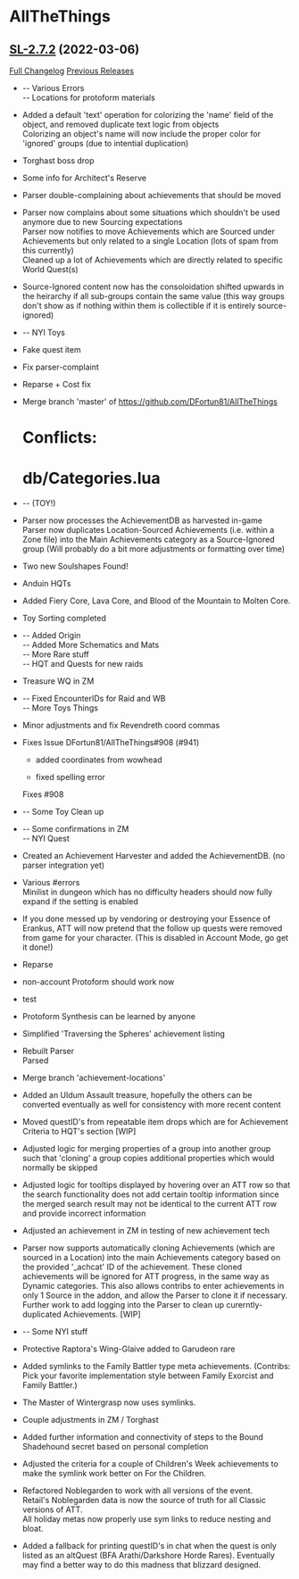# AllTheThings

## [SL-2.7.2](https://github.com/DFortun81/AllTheThings/tree/SL-2.7.2) (2022-03-06)
[Full Changelog](https://github.com/DFortun81/AllTheThings/compare/SL-2.7.1...SL-2.7.2) [Previous Releases](https://github.com/DFortun81/AllTheThings/releases)

- -- Various Errors  
    -- Locations for protoform materials  
- Added a default 'text' operation for colorizing the 'name' field of the object, and removed duplicate text logic from objects  
    Colorizing an object's name will now include the proper color for 'ignored' groups (due to intential duplication)  
- Torghast boss drop  
- Some info for Architect's Reserve  
- Parser double-complaining about achievements that should be moved  
- Parser now complains about some situations which shouldn't be used anymore due to new Sourcing expectations  
    Parser now notifies to move Achievements which are Sourced under Achievements but only related to a single Location (lots of spam from this currently)  
    Cleaned up a lot of Achievements which are directly related to specific World Quest(s)  
- Source-Ignored content now has the consoloidation shifted upwards in the heirarchy if all sub-groups contain the same value (this way groups don't show as if nothing within them is collectible if it is entirely source-ignored)  
- -- NYI Toys  
- Fake quest item  
- Fix parser-complaint  
- Reparse + Cost fix  
- Merge branch 'master' of https://github.com/DFortun81/AllTheThings  
    # Conflicts:  
    #	db/Categories.lua  
- -- (TOY!)  
- Parser now processes the AchievementDB as harvested in-game  
    Parser now duplicates Location-Sourced Achievements (i.e. within a Zone file) into the Main Achievements category as a Source-Ignored group (Will probably do a bit more adjustments or formatting over time)  
- Two new Soulshapes Found!  
- Anduin HQTs  
- Added Fiery Core, Lava Core, and Blood of the Mountain to Molten Core.  
- Toy Sorting completed  
- -- Added Origin  
    -- Added More Schematics and Mats  
    -- More Rare stuff  
    -- HQT and Quests for new raids  
- Treasure WQ in ZM  
- -- Fixed EncounterIDs for Raid and WB  
    -- More Toys Things  
- Minor adjustments and fix Revendreth coord commas  
- Fixes Issue DFortun81/AllTheThings#908 (#941)  
    * added coordinates from wowhead  
    * fixed spelling error  
    Fixes #908   
- -- Some Toy Clean up  
- -- Some confirmations in ZM  
    -- NYI Quest  
- Created an Achievement Harvester and added the AchievementDB. (no parser integration yet)  
- Various #errors  
    Minilist in dungeon which has no difficulty headers should now fully expand if the setting is enabled  
- If you done messed up by vendoring or destroying your Essence of Erankus, ATT will now pretend that the follow up quests were removed from game for your character. (This is disabled in Account Mode, go get it done!)  
- Reparse  
- non-account Protoform should work now  
- test  
- Protoform Synthesis can be learned by anyone  
- Simplified 'Traversing the Spheres' achievement listing  
- Rebuilt Parser  
    Parsed  
- Merge branch 'achievement-locations'  
- Added an Uldum Assault treasure, hopefully the others can be converted eventually as well for consistency with more recent content  
- Moved questID's from repeatable item drops which are for Achievement Criteria to HQT's section [WIP]  
- Adjusted logic for merging properties of a group into another group such that 'cloning' a group copies additional properties which would normally be skipped  
- Adjusted logic for tooltips displayed by hovering over an ATT row so that the search functionality does not add certain tooltip information since the merged search result may not be identical to the current ATT row and provide incorrect information  
- Adjusted an achievement in ZM in testing of new achievement tech  
- Parser now supports automatically cloning Achievements (which are sourced in a Location) into the main Achievements category based on the provided '_achcat' ID of the achievement. These cloned achievements will be ignored for ATT progress, in the same way as Dynamic categories. This also allows contribs to enter achievements in only 1 Source in the addon, and allow the Parser to clone it if necessary. Further work to add logging into the Parser to clean up curerntly-duplicated Achievements. [WIP]  
- -- Some NYI stuff  
- Protective Raptora's Wing-Glaive added to Garudeon rare  
- Added symlinks to the Family Battler type meta achievements. (Contribs: Pick your favorite implementation style between Family Exorcist and Family Battler.)  
- The Master of Wintergrasp now uses symlinks.  
- Couple adjustments in ZM / Torghast  
- Added further information and connectivity of steps to the Bound Shadehound secret based on personal completion  
- Adjusted the criteria for a couple of Children's Week achievements to make the symlink work better on For the Children.  
- Refactored Noblegarden to work with all versions of the event.  
    Retail's Noblegarden data is now the source of truth for all Classic versions of ATT.  
    All holiday metas now properly use sym links to reduce nesting and bloat.  
- Added a fallback for printing questID's in chat when the quest is only listed as an altQuest (BFA Arathi/Darkshore Horde Rares). Eventually may find a better way to do this madness that blizzard designed.  

